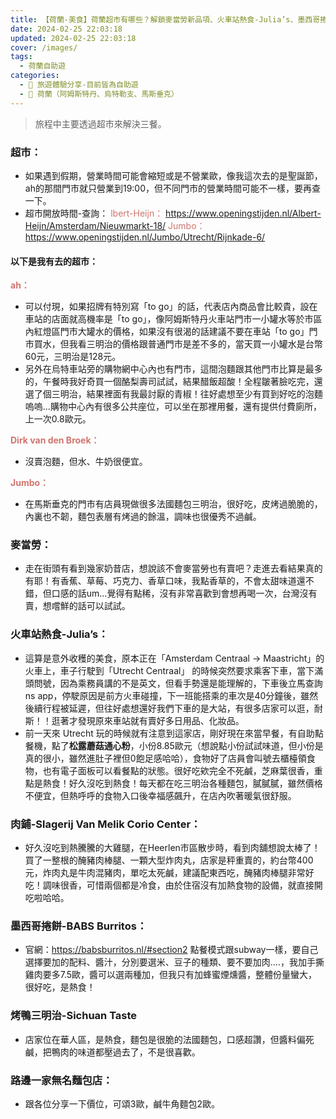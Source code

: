 ```yaml
---
title: 【荷蘭-美食】荷蘭超市有哪些？解鎖麥當勞新品項、火車站熱食-Julia’s、墨西哥捲餅-BABS Burritos、烤鴨三明治-Sichuan Taste
date: 2024-02-25 22:03:18
updated: 2024-02-25 22:03:18
cover: /images/
tags:
  - 荷蘭自助遊
categories: 
  - 🌴 旅遊體驗分享-目前皆為自助遊
  - 🥥 荷蘭（阿姆斯特丹、烏特勒支、馬斯垂克）
---
```

>	旅程中主要透過超市來解決三餐。

<!-- more -->

### 超市：
+ 如果遇到假期，營業時間可能會縮短或是不營業歐，像我這次去的是聖誕節，ah的那間門市就只營業到19:00，但不同門市的營業時間可能不一樣，要再查一下。
+ 超市開放時間-查詢：
<font color=#D1756F>lbert-Heijn：</font>
https://www.openingstijden.nl/Albert-Heijn/Amsterdam/Nieuwmarkt-18/
<font color=#D1756F>Jumbo：</font>
https://www.openingstijden.nl/Jumbo/Utrecht/Rijnkade-6/

#### 以下是我有去的超市：
**<font color=#D1756F>ah： </font>**
+ 可以付現，如果招牌有特別寫「to go」的話，代表店內商品會比較貴，設在車站的店面就高機率是「to go」，像阿姆斯特丹火車站門市一小罐水等於市區內紅燈區門市大罐水的價格，如果沒有很渴的話建議不要在車站「to go」門市買水，但我看三明治的價格跟普通門市是差不多的，當天買一小罐水是台幣60元，三明治是128元。
+ 另外在烏特車站旁的購物網中心內也有門市，這間泡麵跟其他門市比算是最多的，午餐時我好奇買一個酪梨壽司試試，結果醋飯超酸！全程皺著臉吃完，還選了個三明治，結果裡面有我最討厭的青椒！往好處想至少有買到好吃的泡麵嗚嗚...購物中心內有很多公共座位，可以坐在那裡用餐，還有提供付費廁所，上一次0.8歐元。

**<font color=#D1756F>Dirk van den Broek： </font>**
+ 沒賣泡麵，但水、牛奶很便宜。

**<font color=#D1756F>Jumbo：</font>**
+ 在馬斯垂克的門市有店員現做很多法國麵包三明治，很好吃，皮烤過脆脆的，內裏也不韌，麵包表層有烤過的餘溫，調味也很優秀不過鹹。

### 麥當勞：
+ 走在街頭有看到幾家奶昔店，想說該不會麥當勞也有賣吧？走進去看結果真的有耶！有香蕉、草莓、巧克力、香草口味，我點香草的，不會太甜味道還不錯，但口感的話um…覺得有點稀，沒有非常喜歡到會想再喝一次，台灣沒有賣，想嚐鮮的話可以試試。

### 火車站熱食-Julia’s： 
+ 這算是意外收穫的美食，原本正在「Amsterdam Centraal -> Maastricht」的火車上，車子行駛到「Utrecht Centraal」 的時候突然要求乘客下車，當下滿頭問號，因為乘務員講的不是英文，但看手勢還是能理解的，下車後立馬查詢ns app，停駛原因是前方火車碰撞，下一班能搭乘的車次是40分鐘後，雖然後續行程被延遲，但往好處想還好我們下車的是大站，有很多店家可以逛，耐斯！！逛著才發現原來車站就有賣好多日用品、化妝品。
+ 前一天來 Utrecht 玩的時候就有注意到這家店，剛好現在來當早餐，有自助點餐機，點了**松露蘑菇通心粉**，小份8.85歐元（想說點小份試試味道，但小份是真的很小，雖然進肚子裡但0飽足感哈哈），食物好了店員會叫號去櫃檯領食物，也有電子面板可以看餐點的狀態。很好吃欸完全不死鹹，芝麻葉很香，重點是熱食！好久沒吃到熱食！每天都在吃三明治各種麵包，膩膩膩，雖然價格不便宜，但熱呼呼的食物入口後幸福感飆升，在店內吹著暖氣很舒服。

###  肉鋪-Slagerij Van Melik Corio Center：
+ 好久沒吃到熱騰騰的大雞腿，在Heerlen市區散步時，看到肉舖想說太棒了！買了一整根的醃豬肉棒腿、一顆大型炸肉丸，店家是秤重賣的，約台幣400元，炸肉丸是牛肉混豬肉，單吃太死鹹，建議配東西吃，醃豬肉棒腿非常好吃！調味很香，可惜兩個都是冷食，由於住宿沒有加熱食物的設備，就直接開吃啦哈哈。

### 墨西哥捲餅-BABS Burritos：
+ 官網：https://babsburritos.nl/#section2
點餐模式跟subway一樣，要自己選擇要加的配料、醬汁，分別要選米、豆子的種類、要不要加肉….，我加手撕雞肉要多7.5歐，醬可以選兩種加，但我只有加蜂蜜煙燻醬，整體份量蠻大，很好吃，是熱食！

### 烤鴨三明治-Sichuan Taste
+ 店家位在華人區，是熱食，麵包是很脆的法國麵包，口感超讚，但醬料偏死鹹，把鴨肉的味道都壓過去了，不是很喜歡。

### 路邊一家無名麵包店：
+ 跟各位分享一下價位，可頌3歐，鹹牛角麵包2歐。